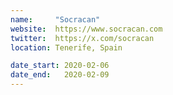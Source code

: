 ```yaml
---
name:     "Socracan"
website:  https://www.socracan.com
twitter:  https://x.com/socracan
location: Tenerife, Spain

date_start: 2020-02-06
date_end:   2020-02-09
---
```

